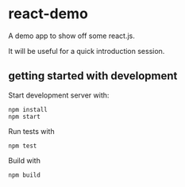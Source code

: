 # react-demo

A demo app to show off some react.js. 

It will be useful for a quick introduction session.


## getting started with development


Start development server with:

```
npm install
npm start
```

Run tests with

```
npm test
```


Build with
```
npm build
```


